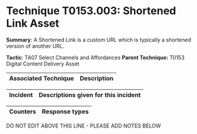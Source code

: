 # Technique T0153.003: Shortened Link Asset

**Summary**: A Shortened Link is a custom URL which is typically a shortened version of another URL.

**Tactic**: TA07 Select Channels and Affordances **Parent Technique:** T0153 Digital Content Delivery Asset


| Associated Technique | Description |
| --------- | ------------------------- |



| Incident | Descriptions given for this incident |
| -------- | -------------------- |



| Counters | Response types |
| -------- | -------------- |


DO NOT EDIT ABOVE THIS LINE - PLEASE ADD NOTES BELOW